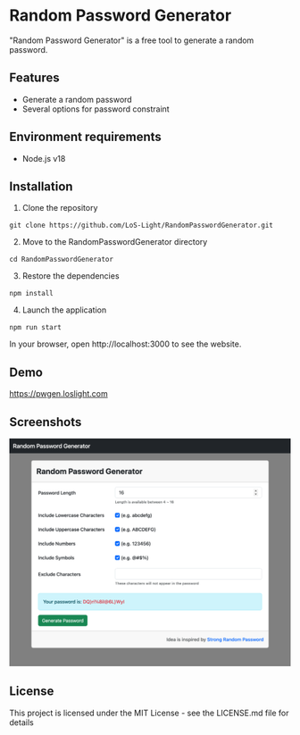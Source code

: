 # Random Password Generator

"Random Password Generator" is a free tool to generate a random password.

## Features

-   Generate a random password
-   Several options for password constraint

## Environment requirements

-   Node.js v18

## Installation

1. Clone the repository

```
git clone https://github.com/LoS-Light/RandomPasswordGenerator.git
```

2. Move to the RandomPasswordGenerator directory

```
cd RandomPasswordGenerator
```

3. Restore the dependencies

```
npm install
```

4. Launch the application

```
npm run start
```

In your browser, open http://localhost:3000 to see the website.

## Demo

https://pwgen.loslight.com

## Screenshots

![image](https://github.com/LoS-Light/RandomPasswordGenerator/blob/main/screenshots/random-password-generator-01.png)

## License

This project is licensed under the MIT License - see the LICENSE.md file for details
